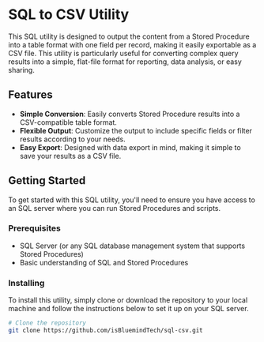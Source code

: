 # SQL to CSV Utility

This SQL utility is designed to output the content from a Stored Procedure into a table format with one field per record, making it easily exportable as a CSV file. This utility is particularly useful for converting complex query results into a simple, flat-file format for reporting, data analysis, or easy sharing.

## Features

- **Simple Conversion**: Easily converts Stored Procedure results into a CSV-compatible table format.
- **Flexible Output**: Customize the output to include specific fields or filter results according to your needs.
- **Easy Export**: Designed with data export in mind, making it simple to save your results as a CSV file.

## Getting Started

To get started with this SQL utility, you'll need to ensure you have access to an SQL server where you can run Stored Procedures and scripts.

### Prerequisites

- SQL Server (or any SQL database management system that supports Stored Procedures)
- Basic understanding of SQL and Stored Procedures

### Installing

To install this utility, simply clone or download the repository to your local machine and follow the instructions below to set it up on your SQL server.

```bash
# Clone the repository
git clone https://github.com/isBluemindTech/sql-csv.git
